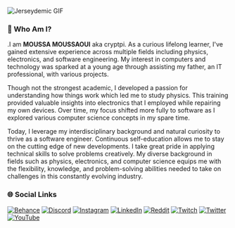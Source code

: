 ![Jerseydemic GIF](https://media.giphy.com/media/26BGIqWh2R1fi6JDa/giphy.gif)

### 💫 Who Am I?

.I am **MOUSSA MOUSSAOUI** aka cryptpi. As a curious lifelong learner, I've gained extensive experience across multiple fields including physics, electronics, and software engineering. My interest in computers and technology was sparked at a young age through assisting my father, an IT professional, with various projects.

Though not the strongest academic, I developed a passion for understanding how things work which led me to study physics. This training provided valuable insights into electronics that I employed while repairing my own devices. Over time, my focus shifted more fully to software as I explored various computer science concepts in my spare time.

Today, I leverage my interdisciplinary background and natural curiosity to thrive as a software engineer. Continuous self-education allows me to stay on the cutting edge of new developments. I take great pride in applying technical skills to solve problems creatively. My diverse background in fields such as physics, electronics, and computer science equips me with the flexibility, knowledge, and problem-solving abilities needed to take on challenges in this constantly evolving industry.
### 🌐 Social Links
[![Behance](https://img.shields.io/badge/Behance-1769ff?logo=behance&logoColor=white)](https://behance.net/cryptpi) [![Discord](https://img.shields.io/badge/Discord-%237289DA.svg?logo=discord&logoColor=white)](https://discord.gg/cryptpi#2764) [![Instagram](https://img.shields.io/badge/Instagram-%23E4405F.svg?logo=Instagram&logoColor=white)](https://instagram.com/cryptpi) [![LinkedIn](https://img.shields.io/badge/LinkedIn-%230077B5.svg?logo=linkedin&logoColor=white)](https://linkedin.com/in/cryptpi) [![Reddit](https://img.shields.io/badge/Reddit-%23FF4500.svg?logo=Reddit&logoColor=white)](https://reddit.com/user/cryptpi) [![Twitch](https://img.shields.io/badge/Twitch-%239146FF.svg?logo=Twitch&logoColor=white)](https://twitch.tv/cryptpi) [![Twitter](https://img.shields.io/badge/Twitter-%231DA1F2.svg?logo=Twitter&logoColor=white)](https://twitter.com/cryptpi) [![YouTube](https://img.shields.io/badge/YouTube-%23FF0000.svg?logo=YouTube&logoColor=white)](https://youtube.com/@cryptpi) 
